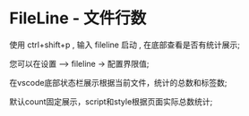 # FileLine - 文件行数

使用 ctrl+shift+p , 输入 fileline 启动 , 在底部查看是否有统计展示;

您可以在设置 —> fileline -> 配置界限值;

在vscode底部状态栏展示根据当前文件，统计的总数和标签数;

默认count固定展示，script和style根据页面实际总数统计;
